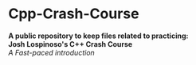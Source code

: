# Cpp-Crash-Course
**A public repository to keep files related to practicing:**\
**Josh Lospinoso's C++ Crash Course**\
*A Fast-paced introduction*

